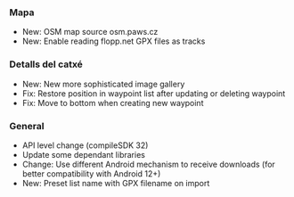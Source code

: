 ### Mapa
- New: OSM map source osm.paws.cz
- New: Enable reading flopp.net GPX files as tracks

### Detalls del catxé
- New: New more sophisticated image gallery
- Fix: Restore position in waypoint list after updating or deleting waypoint
- Fix: Move to bottom when creating new waypoint

### General
- API level change (compileSDK 32)
- Update some dependant libraries
- Change: Use different Android mechanism to receive downloads (for better compatibility with Android 12+)
- New: Preset list name with GPX filename on import
